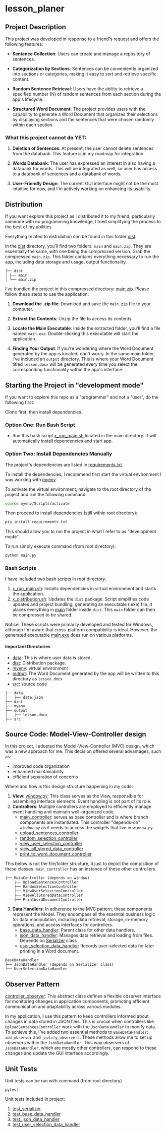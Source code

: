 # lesson_planer

## Project Description

This project was developed in response to a friend's request and offers the following features:

- **Sentence Collection**: Users can create and manage a repository of sentences.

- **Categorization by Sections**: Sentences can be conveniently organized into sections or categories, making it easy to sort and retrieve specific content.

- **Random Sentence Retrieval**: Users have the ability to retrieve a specified number (N) of random sentences from each section during the app's lifecycle.

- **Structured Word Document**: The project provides users with the capability to generate a Word Document that organizes their selections by displaying sections and the sentences that were chosen randomly within each section.


### What this project cannot do YET:

1. **Deletion of Sentences**: At present, the user cannot delete sentences from the databank. This feature is in my roadmap for integration.

2. **Words Databank**: The user has expressed an interest in also having a databank for words. This will be integrated as well, so user has access to a databank of sentences and a databank of words.

3. **User-Friendly Design**: The current GUI interface might not be the most intuitive for now, and I'm actively working on enhancing its usability.   

## Distribution

If you want explore this project as I distributed it to my friend, particularly someone with no programming knowledge, I tried simplifying the process to the best of my abilities.

Everything related to distrubition can be found in this folder [dist](./dist).

In the [dist](./dist) directory, you'll find two folders: `main` and `main.zip`. They are essentially the same, with one being the compressed version. Grab the compressed `main.zip`. This folder contains everything necessary to run the app, including data storage and usage, output functionality.

```
├── dist
│ ├── main
│ └── main.zip
```

I've bundled the project in this compressed directory: [main.zip](./dist/main.zip). Please follow these steps to use the application:

1. **Download the .zip file**: Download and save the `main.zip` file to your computer.

2. **Extract the Contents**: Unzip the file to access its contents.

3. **Locate the Main Executable**: Inside the extracted folder, you'll find a file named `main.exe`. Double-clicking this executable will start the application.

4. **Finding Your Output**: If you're wondering where the Word Document generated by the app is located, don't worry. In the same main folder, I've included an `output` directory. This is where your Word Document titled `lesson.docx` will be generated every time you select the corresponding functionality within the app's interface.
   

## Starting the Project in "development mode"

If you want to explore this repo as a "programmer" and not a "user", do the following first: 

Clone first, then install dependencies.

### Option One: Run Bash Script
- Run this bash script [x_run_main.sh](./x_run_main.sh) located in the main directory. It will automatically install dependencies and start app. 

### Option Two: Install Dependencies Manually

The project's dependencies are listed in [requirements.txt](./requirements.txt).

To install the dependencies, I recommend first start the virtual environment I was working with [myenv](./myenv).

To activate the virtual environment, navigate to the root directory of the project and run the following command:

```bash
source myenv/Scripts/activate
```
Then proceed to install dependencies (still within root directory):
```bash
pip install requirements.txt
```

This should allow you to run the project in what I refer to as "development mode".

To run simply execute command (from root directory):
```bash
python main.py
```

### Bash Scripts
I have included two bash scripts in root directory. 
1. [x_run_main.sh](./x_run_main.sh): Installs dependencies in virtual environment and starts the application.
2. [x_distribution.sh](./x_distribution.sh): Updates the `dist` package. Script simplifies code updates and project bundling, generating an executable (.exe) file. It places everything in [main](./dist/main) folder inside `dist`. This `main` folder can then be compressed to be shared.

Notice: These scripts were primarily developed and tested for Windows, although I'm aware that cross-platform compatibility is ideal. However, the generated executable [main.exe](./dist/main/main.exe) does run on various platforms.

#### Important Directories

- [data](./data): This is where user data is stored.
- [dist](./dist): Distribution package.
- [myenv](./dist): virtual environment
- [output](./output): The Word Document generated by the app will be written to this directory as `lesson.docx`
- [src](./src): source code

```
├── data
│   ├── data.json
├── dist
├── myenv
├── output
│   ├── lesson.docx
├── src
```

## Source Code: Model-View-Controller design

In this project, I adopted the Model-View-Controller (MVC) design, which was a new approach for me. This decision offered several advantages, such as:
- improved code organization
- enhanced maintainability
- efficient separation of concerns

Where and how is this design structure happening in my code:
1. **View**: [window.py](./src/window.py): This class serves as the View, responsible for assembling interface elements. Event handling is not part of its role.
2. **Controllers**: Multiple controllers are employed to efficiently manage event handling and maintain well-organized code.
     - [main_controller](./src/main_controller.py): serves as base controller and is where branch components are instantiated. This          controller "depends-on" `window.py` as it needs to access the widgets that live in `window.py`. 
     - [upload_sentences_controller](./src/upload_sentences_controller.py)
     - [random_selection_controller](./src/random_selection_controller.py)
     - [view_user_selection_controller](./src/view_user_selection_controller.py)
     - [view_all_stored_data_controller](./src/view_all_stored_data_controller.py)
     - [print_to_word_document_controller](./src/print_to_word_document_controller.py)

This below is not the file/folder structure, it just to depict the compisition of these classes. `main_controller` has an instance of these other controllers. 
  ```
  ├── MainController (depends on window)
      ├── UploadSentencesController
      ├── RandomSelectionController
      ├── ViewUserSelectionController
      ├── ViewAllStoredDataController
      ├── PrintWordDocumentController
  ```

3. **Data Handlers**: In adherence to the MVC pattern, these components represent the Model. They encompass all the essential business logic for data manipulation, including data retrieval, storage, in-memory operations, and access interfaces for controllers.
      - [base_data_handler](./src/data_handlers/base_data_handler.py): Parent class for other data handlers.
      - [json_data_handler](./src/data_handlers/json_data_handler.py): Manages data retrieval and loading from files. Depends on [Serializer](./src/serializer.py) class
      - [user_selection_data_handler](./src/data_handlers/user_selection_data_handler.py): Records user-selected data for later            printing in a Word document.
```
BaseDataHandler
├── JsonDataHandler (depends on Serializer class)
└── UserSelectionDataHandler
```

## Observer Pattern
[controller_observer](./src/controller_observer.py): This abstract class defines a flexible observer interface for monitoring changes in application components, promoting efficient communication and adaptability across various modules.

In my application, I use this pattern to keep controllers informed about changes in data stored in JSON files. This is crucial when controllers like `UploadSentencesController` work with the `JsonDataHandler` to modify data. To achieve this, I've added two essential methods to `BaseDataHandler`: `add_observer` and `_notify_observers`. These methods allow me to set up observers within the `JsonDataHandler`. This way observers of `JsonDataHandler`, which are mostly other controllers, can respond to these changes and update the GUI interface accordingly. 

## Unit Tests

Unit tests can be run with command (from root directory)
```
pytest
```

Unit tests included in project:
1. [test_serializer](./src/test_serializer.py)
2. [test_base_data_handler](./src/data_handlers/test_base_data_handler.py)
3. [test_json_data_handler](./src/data_handlers/test_json_data_handler.py)
4. [test_user_selection_data_handler](./src/data_handlers/test_user_selection_data_handler.py)

  
  
  
       
  





